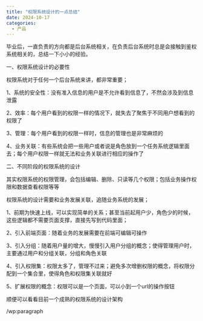 ```yaml
---
title: "权限系统设计的一点总结"
date: 2024-10-17
categories:
  - 产品
---
```



毕业后，一直负责的方向都是后台系统相关，在负责后台系统时总是会接触到鉴权系统相关的，总结一下小小的经验。

<!-- more -->



一、权限系统设计的必要性



权限系统对于任何一个后台系统来讲，都非常重要；



1、系统的安全性：没有准入信息的用户是不允许看到信息了，不然会涉及到信息泄露



2、效率：每个用户看到的权限一样的情况下，就失去了聚焦于不同用户想看到的权限了



3、管理：每个用户看到的权限一样时，信息的管理也是非常麻烦的



4、业务关联：有些系统会把一些用户或者说是角色放到一个任务系统逻辑里面去；每个用户权限一样就无法和业务关联进行相应的操作了



二、不同阶段的权限系统的设计



其实权限系统的权限管理，会包括编辑、删除、只读等几个权限；包括业务操作权限和数据查看权限等等



权限系统的设计需要和业务发展关联，追随业务系统的发展；



1、前期为快速上线，可以实现简单的关系；甚至当前起用户少，角色少的时候，这些逻辑都不需要页面支撑，直接先写到代码里面；



2、引入前端页面：随着业务的发展需要在前端可编辑可操作



3、引入分组：随着用户量的增大，慢慢引入用户分组的概念；使得管理用户时，主要通过用户和分组关联，分组和角色关联



4、引入权限集：权限太多了，管理不过来；避免多次增删权限的概念，将权限分配到一个集合里，使得角色和权限集关联就好



5、扩展权限的概念：权限可以是一个页面，可以小到一个url的操作按钮





顺便可以看看目前一个成熟的权限系统的设计架构







/wp:paragraph
